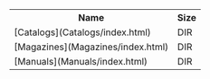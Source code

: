 <table>
<tr><th>Name</th><th>Size</th></tr>
<tr><td>[Catalogs](Catalogs/index.html)</td><td>DIR</td></tr>
<tr><td>[Magazines](Magazines/index.html)</td><td>DIR</td></tr>
<tr><td>[Manuals](Manuals/index.html)</td><td>DIR</td></tr>
</table>
